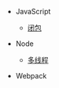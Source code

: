 - JavaScript
  - [闭包](test.md)

- Node
  - [多线程](node/多线程.md)

- Webpack
  <!-- - [布局](layout.md) -->
